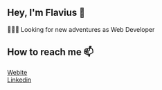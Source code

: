 ## Hey, I'm Flavius 👋

🧑🏻‍💻 Looking for new adventures as Web Developer  
 
## How to reach me 📫

[Webite](https://flaviusbica.com)  
[Linkedin](https://www.linkedin.com/in/flavius-bica/)  

<!--
**flavius75/flavius75** is a ✨ _special_ ✨ repository because its `README.md` (this file) appears on your GitHub profile.

Here are some ideas to get you started:

- 🔭 I’m currently working on ...
- 🌱 I’m currently learning ...
- 👯 I’m looking to collaborate on ...
- 🤔 I’m looking for help with ...
- 💬 Ask me about ...
- 
- 😄 Pronouns: ...
- ⚡ Fun fact: ...
-->
